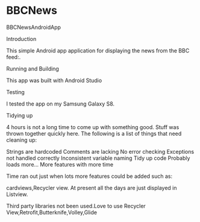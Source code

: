 # BBCNews
BBCNewsAndroidApp

Introduction

This simple Android app application for displaying the news from the BBC feed:.

Running and Building

This app was built with Android Studio 

Testing

I tested the app on my Samsung Galaxy S8.

Tidying up

4 hours is not a long time to come up with something good. Stuff was thrown together quickly here. The following is a list of things that need cleaning up:

Strings are hardcoded Comments are lacking No error checking Exceptions not handled correctly Inconsistent variable naming Tidy up code Probably loads more... More features with more time

Time ran out just when lots more features could be added such as:

cardviews,Recycler view. At present all the days are just displayed in Listview.

 Third party libraries not been used.Love to use Recycler View,Retrofit,Butterknife,Volley,Glide
